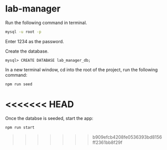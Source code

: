 # lab-manager

Run the following command in terminal.
```bash
mysql -u root -p
```

Enter 1234 as the password.

Create the database.
```mysql
mysql> CREATE DATABASE lab_manager_db;
```

In a new terminal window, cd into the root of the project, run the following command:
```bash
npm run seed
```
<<<<<<< HEAD
=======

Once the databse is seeded, start the app:
```bash
npm run start
```
>>>>>>> b909efcb4208fe0536393bd8156ff2361bb8f29f
